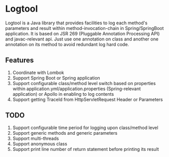 # Logtool
Logtool is a Java library that provides facilities to log each method's parameters and result within method-invocation-chain in Spring/SpringBoot application. It is based on JSR 269 (Pluggable Annotation Processing API) and javac-relevant api. Just use one annotation on class and another one annotation on its method to avoid redundant log hard code.

## Features
1. Coordinate with Lombok
2. Support Spring Boot or Spring application
3. Support configurable class/method level switch based on properties within application.yml/application.properties (Spring-relevant application) or Apollo in enabling to log contents
4. Support  getting TraceId from HttpServletRequest Header or Parameters

## TODO
1. Support configurable time period for logging upon class/method level
2. Support generic methods and generic parameters
3. Support multi-threads
4. Support anonymous class
5. Support print line number of return statement before printing its result